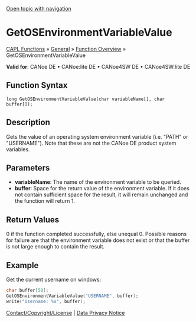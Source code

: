 [Open topic with navigation](../../../../../CANoeDEFamily.htm#Topics/CAPLFunctions/Other/Functions/CAPLfunctionGetOSEnvironmentVariableValue.md)

# GetOSEnvironmentVariableValue

[CAPL Functions](../../CAPLfunctions.md) » [General](../CAPLGeneralStartPage.md) » [Function Overview](../CAPLfunctionsGeneralOverview.md) » GetOSEnvironmentVariableValue

**Valid for**: CANoe DE • CANoe:lite DE • CANoe4SW DE • CANoe4SW:lite DE

## Function Syntax

```plaintext
long GetOSEnvironmentVariableValue(char variableName[], char buffer[]);
```

## Description

Gets the value of an operating system environment variable (i.e. "PATH" or "USERNAME"). Note that these are not the CANoe DE product system variables.

## Parameters

- **variableName**: The name of the environment variable to be queried.
- **buffer**: Space for the return value of the environment variable. If it does not contain sufficient space for the result, it will remain unchanged and the function will return 1.

## Return Values

0 if the function completed successfully, else unequal 0. Possible reasons for failure are that the environment variable does not exist or that the buffer is not large enough to contain the result.

## Example

Get the current username on windows:

```c
char buffer[50];
GetOSEnvironmentVariableValue("USERNAME", buffer);
write("Username: %s", buffer);
```

[Contact/Copyright/License](../../../Shared/ContactCopyrightLicense.md) | [Data Privacy Notice](https://www.vector.com/int/en/company/get-info/privacy-policy/)
